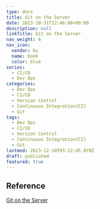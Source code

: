 ```yaml
---
type: docs
title: Git on the Server
date: 2023-10-31T12:46:00+09:00
description: null
linkTitle: Git on the Server
nav_weight: 6
nav_icon:
  vendor: bs
  name: book
  color: blue
series:
  - CI/CD
  - Dev Ops
categories:
  - Dev Ops
  - CI/CD
  - Version Control
  - Continuous Integration(CI)
  - Git
tags:
  - Dev Ops
  - CI/CD
  - Version Control
  - Continuous Integration(CI)
  - Git
lastmod: 2023-12-10T03:12:45.070Z
draft: published
featured: true
---
```


## Reference

[Git on the Server](https://git-scm.com/book/ko/v2/Git-%EC%84%9C%EB%B2%84-%ED%94%84%EB%A1%9C%ED%86%A0%EC%BD%9C)
